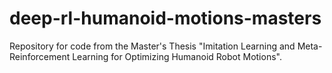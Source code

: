 # deep-rl-humanoid-motions-masters
Repository for code from the Master's Thesis "Imitation Learning and Meta-Reinforcement Learning for Optimizing Humanoid Robot Motions".
